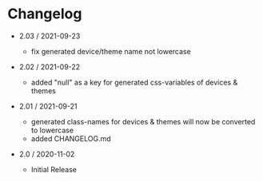 # Changelog


- 2.03 / 2021-09-23
  
  - fix generated device/theme name not lowercase
- 2.02 / 2021-09-22
  - added "null" as a key for generated css-variables of devices & themes
- 2.01 / 2021-09-21
  - generated class-names for devices & themes will now be converted to lowercase
  - added CHANGELOG.md
- 2.0 / 2020-11-02
  - Initial Release
